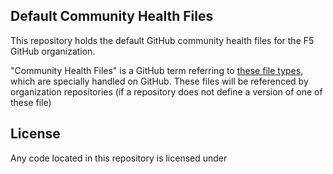 ## Default Community Health Files

This repository holds the default GitHub community health files for the F5 GitHub organization.

"Community Health Files" is a GitHub term referring
to [these file types](https://docs.github.com/en/communities/setting-up-your-project-for-healthy-contributions/creating-a-default-community-health-file#supported-file-types), 
which are specially handled on GitHub. These files will be referenced by organization repositories
(if a repository does not define a version of one of these file)

## License

Any code located in this repository is licensed under 
